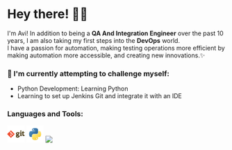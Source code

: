 <!-- Greeting -->
# Hey there! :wave::smiley:
<!--Introduction -->
I'm Avi! In addition to being a **QA And Integration Engineer** over the past 10 years, I am also taking my first steps into the **DevOps** world.    
I have a passion for automation, making testing operations more efficient by making automation more accessible, and creating new innovations.✨


### 🌱 I'm currently attempting to challenge myself:
* Python Development: Learning Python
* Learning to set up Jenkins Git and integrate it with an IDE


### Languages and Tools:
<!-- icons -->
<code><a href = "https://git-scm.com/"><img height="40" src="https://raw.githubusercontent.com/github/explore/80688e429a7d4ef2fca1e82350fe8e3517d3494d/topics/git/git.png"></a></code>
<code><a href = "https://www.python.org/"><img height="40" src="https://raw.githubusercontent.com/github/explore/80688e429a7d4ef2fca1e82350fe8e3517d3494d/topics/python/python.png"></a></code>
<code><a href = "https://www.jetbrains.com/pycharm/"><img height="40" src="https://resources.jetbrains.com/storage/products/pycharm/img/meta/pycharm_logo_300x300.png"></a></code>
